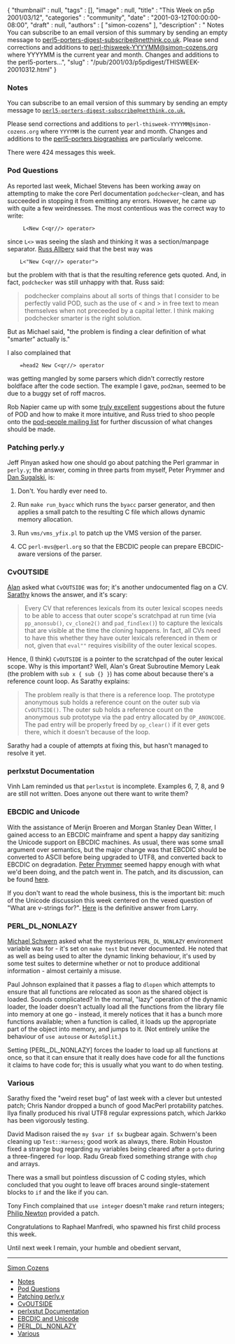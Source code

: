 {
   "thumbnail" : null,
   "tags" : [],
   "image" : null,
   "title" : "This Week on p5p 2001/03/12",
   "categories" : "community",
   "date" : "2001-03-12T00:00:00-08:00",
   "draft" : null,
   "authors" : [
      "simon-cozens"
   ],
   "description" : " Notes You can subscribe to an email version of this summary by sending an empty message to perl5-porters-digest-subscribe@netthink.co.uk. Please send corrections and additions to perl-thisweek-YYYYMM@simon-cozens.org where YYYYMM is the current year and month. Changes and additions to the perl5-porters...",
   "slug" : "/pub/2001/03/p5pdigest/THISWEEK-20010312.html"
}



### <span id="Notes">Notes</span>

You can subscribe to an email version of this summary by sending an empty message to [`perl5-porters-digest-subscribe@netthink.co.uk`.](mailto:perl5-porters-digest-subscribe@netthink.co.uk)

Please send corrections and additions to `perl-thisweek-YYYYMM@simon-cozens.org` where `YYYYMM` is the current year and month. Changes and additions to the [perl5-porters biographies](http://simon-cozens.org/writings/whos-who.html) are particularly welcome.

There were 424 messages this week.

### <span id="Pod_Questions">Pod Questions</span>

As reported last week, Michael Stevens has been working away on attempting to make the core Perl documentation `podchecker`-clean, and has succeeded in stopping it from emitting any errors. However, he came up with quite a few weirdnesses. The most contentious was the correct way to write:

         L<New C<qr//> operator>

since `L<>` was seeing the slash and thinking it was a section/manpage separator. [Russ Allbery](http://simon-cozens.org/writings/whos-who.html#ALLBERY) said that the best way was

        L<"New C<qr//> operator">

but the problem with that is that the resulting reference gets quoted. And, in fact, `podchecker` was still unhappy with that. Russ said:

> podchecker complains about all sorts of things that I consider to be perfectly valid POD, such as the use of &lt; and &gt; in free text to mean themselves when not preceeded by a capital letter. I think making podchecker smarter is the right solution.

But as Michael said, "the problem is finding a clear definition of what "smarter" actually is."

I also complained that

        =head2 New C<qr//> operator

was getting mangled by some parsers which didn't correctly restore boldface after the code section. The example I gave, `pod2man`, seemed to be due to a buggy set of roff macros.

Rob Napier came up with some [truly excellent](http://www.xray.mpe.mpg.de/mailing-lists/perl5-porters/2001-03/msg00365.html) suggestions about the future of POD and how to make it more intuitive, and Russ tried to shoo people onto the [pod-people mailing list](http://lists.perl.org/showlist.cgi?name=pod-people) for further discussion of what changes should be made.

### <span id="Patching_perlyy">Patching perly.y</span>

Jeff Pinyan asked how one should go about patching the Perl grammar in `perly.y`; the answer, coming in three parts from myself, Peter Prymmer and [Dan Sugalski](http://simon-cozens.org/writings/whos-who.html#SUGALSKI), is:

1) Don't. You hardly ever need to.

2) Run `make run_byacc` which runs the `byacc` parser generator, and then applies a small patch to the resulting C file which allows dynamic memory allocation.

3) Run `vms/vms_yfix.pl` to patch up the VMS version of the parser.

4) CC `perl-mvs@perl.org` so that the EBCDIC people can prepare EBCDIC-aware versions of the parser.

### <span id="CvOUTSIDE">CvOUTSIDE</span>

[Alan](http://simon-cozens.org/writings/whos-who.html#BURLISON) asked what `CvOUTSIDE` was for; it's another undocumented flag on a CV. [Sarathy](http://simon-cozens.org/writings/whos-who.html#GURUSAMY) knows the answer, and it's scary:

> Every CV that references lexicals from its outer lexical scopes needs to be able to access that outer scope's scratchpad at run time (via `pp_anonsub()`, `cv_clone2()` and `pad_findlex()`) to capture the lexicals that are visible at the time the cloning happens. In fact, all CVs need to have this whether they have outer lexicals referenced in them or not, given that `eval""` requires visibility of the outer lexical scopes.

Hence, (I think) `CvOUTSIDE` is a pointer to the scratchpad of the outer lexical scope. Why is this important? Well, Alan's Great Subroutine Memory Leak (the problem with `sub x { sub {} }`) has come about because there's a reference count loop. As Sarathy explains:

> The problem really is that there is a reference loop. The prototype anonymous sub holds a reference count on the outer sub via `CvOUTSIDE()`. The outer sub holds a reference count on the anonymous sub prototype via the pad entry allocated by `OP_ANONCODE`. The pad entry will be properly freed by `op_clear()` if it ever gets there, which it doesn't because of the loop.

Sarathy had a couple of attempts at fixing this, but hasn't managed to resolve it yet.

### <span id="perlxstut_Documentation">perlxstut Documentation</span>

Vinh Lam reminded us that `perlxstut` is incomplete. Examples 6, 7, 8, and 9 are still not written. Does anyone out there want to write them?

### <span id="EBCDIC_and_Unicode">EBCDIC and Unicode</span>

With the assistance of Merijn Broeren and Morgan Stanley Dean Witter, I gained access to an EBCDIC mainframe and spent a happy day sanitizing the Unicode support on EBCDIC machines. As usual, there was some small argument over semantics, but the major change was that EBCDIC should be converted to ASCII before being upgraded to UTF8, and converted back to EBCDIC on degradation. [Peter Prymmer](http://simon-cozens.org/writings/whos-who.html#PRYMMER) seemed happy enough with what we'd been doing, and the patch went in. The patch, and its discussion, can be found [here](http://www.xray.mpe.mpg.de/mailing-lists/perl5-porters/2001-03/msg00441.html).

If you don't want to read the whole business, this is the important bit: much of the Unicode discussion this week centered on the vexed question of "What are v-strings for?". [Here](http://www.xray.mpe.mpg.de/mailing-lists/perl5-porters/2001-03/msg00549.html) is the definitive answer from Larry.

### <span id="PERL_DL_NONLAZY">PERL\_DL\_NONLAZY</span>

[Michael Schwern](http://simon-cozens.org/writings/whos-who.html#SCHWERN) asked what the mysterious `PERL_DL_NONLAZY` environment variable was for - it's set on `make test` but never documented. He noted that as well as being used to alter the dynamic linking behaviour, it's used by some test suites to determine whether or not to produce additional information - almost certainly a misuse.

Paul Johnson explained that it passes a flag to `dlopen` which attempts to ensure that all functions are relocated as soon as the shared object is loaded. Sounds complicated? In the normal, "lazy" operation of the dynamic loader, the loader doesn't actually load all the functions from the library file into memory at one go - instead, it merely notices that it has a bunch more functions available; when a function is called, it loads up the appropriate part of the object into memory, and jumps to it. (Not entirely unlike the behaviour of `use autouse` or `AutoSplit`.)

Setting \[PERL\_DL\_NONLAZY\] forces the loader to load up all functions at once, so that it can ensure that it really does have code for all the functions it claims to have code for; this is usually what you want to do when testing.

### <span id="Various">Various</span>

Sarathy fixed the "weird reset bug" of last week with a clever but untested patch; Chris Nandor dropped a bunch of good MacPerl protability patches. Ilya finally produced his rival UTF8 regular expressions patch, which Jarkko has been vigorously testing.

David Madison raised the `my $var if $x` bugbear again. Schwern's been cleaning up `Test::Harness`; good work as always, there. Robin Houston fixed a strange bug regarding `my` variables being cleared after a `goto` during a three-fingered `for` loop. Radu Greab fixed something strange with `chop` and arrays.

There was a small but pointless discussion of C coding styles, which concluded that you ought to leave off braces around single-statement blocks to `if` and the like if you can.

Tony Finch complained that `use integer` doesn't make `rand` return integers; [Philip Newton](http://simon-cozens.org/writings/whos-who.html#NEWTON) provided a patch.

Congratulations to Raphael Manfredi, who spawned his first child process this week.

Until next week I remain, your humble and obedient servant,

------------------------------------------------------------------------

[Simon Cozens](mailto:simon@brecon.co.uk)
-   [Notes](#Notes)
-   [Pod Questions](#Pod_Questions)
-   [Patching perly.y](#Patching_perlyy)
-   [CvOUTSIDE](#CvOUTSIDE)
-   [perlxstut Documentation](#perlxstut_Documentation)
-   [EBCDIC and Unicode](#EBCDIC_and_Unicode)
-   [PERL\_DL\_NONLAZY](#PERL_DL_NONLAZY)
-   [Various](#Various)


